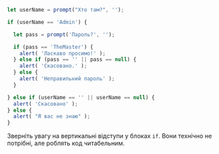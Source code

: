 

```js run demo
let userName = prompt("Хто там?", '');

if (userName == 'Admin') {

  let pass = prompt('Пароль?', '');

  if (pass == 'TheMaster') {
    alert( 'Ласкаво просимо!' );
  } else if (pass == '' || pass == null) {
    alert( 'Скасовано.' );
  } else {
    alert( 'Неправильний пароль' );
  }

} else if (userName == '' || userName == null) {
  alert( 'Скасовано' );
} else {
  alert( "Я вас не знаю" );
}
```

Зверніть увагу на вертикальні відступи у блоках `if`. Вони технічно не потрібні, але роблять код читабельним.

